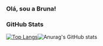 ### Olá, sou a Bruna! 


### GitHub Stats
[![Top Langs](https://github-readme-stats.vercel.app/api/top-langs/?username=bbrunabrito&size_weight=0.5&count_weight=0.5)](https://github.com/anuraghazra/github-readme-stats)![Anurag's GitHub stats](https://github-readme-stats.vercel.app/api?username=bbrunabrito&show_icons=true&bg_color=00000000&size_weight=0.5) 
